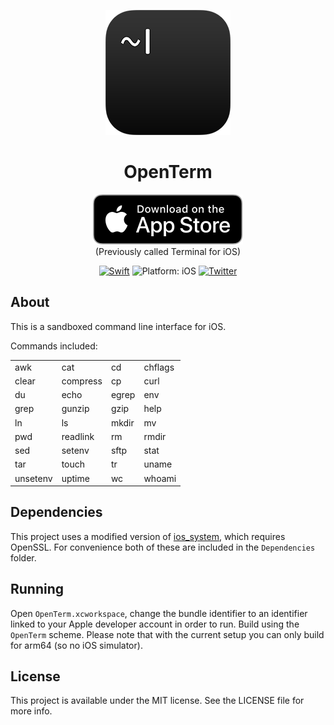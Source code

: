 <p align="center">
<img src="readme-resources/hero.png" alt="Terminal for iOS">
</p>

<h1 align="center">OpenTerm</h1>

<p align="center">
<a href="https://itunes.apple.com/app/terminal/id1323205755?mt=8&at=1010lII4"><img src="readme-resources/app_store_badge.svg" alt="Download on the App Store"/></a>
<br><span align="center">(Previously called Terminal for iOS)</span>

</p>

<p align="center">
<a href="https://developer.apple.com/swift/"><img src="https://img.shields.io/badge/Swift-4.0-orange.svg?style=flat" alt="Swift"/></a>

<img src="https://img.shields.io/badge/Platform-iOS%2011.0+-lightgrey.svg" alt="Platform: iOS">
<a href="http://twitter.com/LouisDhauwe"><img src="https://img.shields.io/badge/Twitter-@LouisDhauwe-blue.svg?style=flat" alt="Twitter"/></a>
</p>

## About
This is a sandboxed command line interface for iOS. 


Commands included:

|          |          |          |          |
| ---- | ---- | ---- | ---- |
|awk|cat|cd|chflags|chksum|
|clear|compress|cp|curl|date|
|du|echo|egrep|env|fgrep|
|grep|gunzip|gzip|help|link|
|ln|ls|mkdir|mv|printenv|
|pwd|readlink|rm|rmdir|scp|
|sed|setenv|sftp|stat|sum|
|tar|touch|tr|uname|uncompress|
|unsetenv|uptime|wc|whoami|


## Dependencies
This project uses a modified version of [ios_system](https://github.com/holzschu/ios_system), which requires OpenSSL. For convenience both of these are included in the `Dependencies` folder.

## Running
Open `OpenTerm.xcworkspace`, change the bundle identifier to an identifier linked to your Apple developer account in order to run. Build using the `OpenTerm` scheme. Please note that with the current setup you can only build for arm64 (so no iOS simulator).

## License

This project is available under the MIT license. See the LICENSE file for more info.
